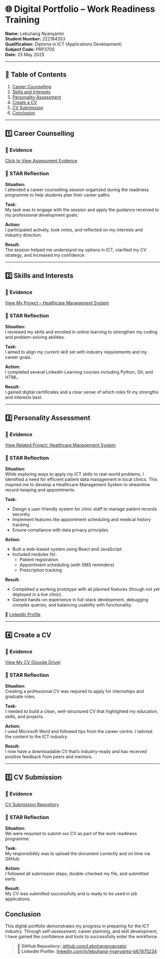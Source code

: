 
# 🌐 Digital Portfolio – Work Readiness Training  

**Name:** Lebuhang Nyanyantsi  
**Student Number:** 222184353  
**Qualification:** Diploma in ICT (Applications Development)  
**Subject Code:** PRP370S  
**Date:** 25 May 2025  

---

## 📌 Table of Contents

1. [Career Counselling](#career-counselling)
2. [Skills and Interests](#skills-and-interests)
3. [Personality Assessment](#personality-assessment)
4. [Create a CV](#create-a-cv)
5. [CV Submission](#cv-submission)
6. [Conclusion](#conclusion)

---

## 1️⃣ Career Counselling

### 📁 Evidence  
[Click to View Assessment Evidence](https://myclassroom.cput.ac.za/ultra/courses/_162232_1/grades/scorm/overview/_3337525_1/column/_1060494_1/attempt/_10698442_1?courseId=_162232_1)

### 🧠 STAR Reflection

**Situation:**  
I attended a career counselling session organized during the readiness programme to help students plan their career paths.

**Task:**  
My task was to engage with the session and apply the guidance received to my professional development goals.

**Action:**  
I participated actively, took notes, and reflected on my interests and industry direction.

**Result:**  
The session helped me understand my options in ICT, clarified my CV strategy, and increased my confidence.

---

## 2️⃣ Skills and Interests

### 📁 Evidence  
[View My Project – Healthcare Management System](https://github.com/Lebohangnyanyatsi/HealthcareManagementSystem)

### 🧠 STAR Reflection

**Situation:**  
I reviewed my skills and enrolled in online learning to strengthen my coding and problem-solving abilities.

**Task:**  
I aimed to align my current skill set with industry requirements and my career goals.

**Action:**  
I completed several LinkedIn Learning courses including Python, Git, and HTML.

**Result:**  
I gained digital certificates and a clear sense of which roles fit my strengths and interests best.

---

## 3️⃣ Personality Assessment

### 📁 Evidence  
[View Related Project: Healthcare Management System](https://github.com/Lebohangnyanyatsi/HealthcareManagementSystem)

### 🧠 STAR Reflection

**Situation:**  
While exploring ways to apply my ICT skills to real-world problems, I identified a need for efficient patient data management in local clinics. This inspired me to develop a Healthcare Management System to streamline record-keeping and appointments.

**Task:**  
- Design a user-friendly system for clinic staff to manage patient records securely.  
- Implement features like appointment scheduling and medical history tracking.  
- Ensure compliance with data privacy principles.

**Action:**  
- Built a web-based system using React and JavaScript.  
- Included modules for:  
  - Patient registration  
  - Appointment scheduling (with SMS reminders)  
  - Prescription tracking  

**Result:**  
- Completed a working prototype with all planned features (though not yet deployed in a live clinic).  
- Gained hands-on experience in full-stack development, debugging complex queries, and balancing usability with functionality.  

🔗 [LinkedIn Profile](https://linkedin.com/in/lebuhang-nyanyantsi-b67875234)

---

## 4️⃣ Create a CV

### 📁 Evidence  
[View My CV (Google Drive)](https://drive.google.com/file/d/1VqYRosS6oQvu6eMkF77FEXkS5vSX6ECW/view?usp=sharing)

### 🧠 STAR Reflection

**Situation:**  
Creating a professional CV was required to apply for internships and graduate roles.

**Task:**  
I needed to build a clean, well-structured CV that highlighted my education, skills, and projects.

**Action:**  
I used Microsoft Word and followed tips from the career centre. I tailored the content to the ICT industry.

**Result:**  
I now have a downloadable CV that’s industry-ready and has received positive feedback from peers and mentors.

---

## 5️⃣ CV Submission

### 📁 Evidence  
[CV Submission Repository](https://github.com/Lebohangnyanyatsi/wil-it2025-cv-tutorial-Lebohangnyanyatsi)

### 🧠 STAR Reflection

**Situation:**  
We were required to submit our CV as part of the work readiness programme.

**Task:**  
My responsibility was to upload the document correctly and on time via GitHub.

**Action:**  
I followed all submission steps, double-checked my file, and submitted early.

**Result:**  
My CV was submitted successfully and is ready to be used in job applications.



##  Conclusion

This digital portfolio demonstrates my progress in preparing for the ICT industry. Through self-assessment, career planning, and skill development, I have gained the confidence and tools to successfully enter the workforce.

> 🔗 **GitHub Repository:** [github.com/Lebohangnyanyatsi](https://github.com/Lebohangnyanyatsi)  
> 🔗 **LinkedIn Profile:** [linkedin.com/in/lebuhang-nyanyantsi-b67875234](https://linkedin.com/in/lebuhang-nyanyantsi-b67875234)
